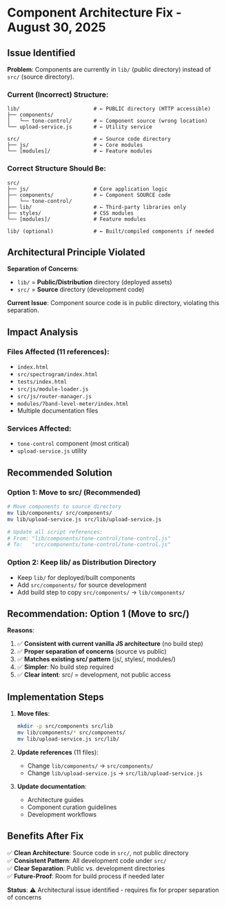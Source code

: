# Component Architecture Fix - August 30, 2025

## Issue Identified
**Problem**: Components are currently in `lib/` (public directory) instead of `src/` (source directory).

### Current (Incorrect) Structure:
```
lib/                        # ← PUBLIC directory (HTTP accessible)
├── components/
│   └── tone-control/       # ← Component source (wrong location)
└── upload-service.js       # ← Utility service

src/                        # ← Source code directory
├── js/                     # ← Core modules
└── [modules]/              # ← Feature modules
```

### Correct Structure Should Be:
```
src/
├── js/                     # Core application logic
├── components/             # ← Component SOURCE code
│   └── tone-control/
├── lib/                    # ← Third-party libraries only
├── styles/                 # CSS modules
└── [modules]/              # Feature modules

lib/ (optional)             # ← Built/compiled components if needed
```

## Architectural Principle Violated

**Separation of Concerns**: 
- `lib/` = **Public/Distribution** directory (deployed assets)
- `src/` = **Source** directory (development code)

**Current Issue**: Component source code is in public directory, violating this separation.

## Impact Analysis

### Files Affected (11 references):
- `index.html`
- `src/spectrogram/index.html` 
- `tests/index.html`
- `src/js/module-loader.js`
- `src/js/router-manager.js`
- `modules/7band-level-meter/index.html`
- Multiple documentation files

### Services Affected:
- `tone-control` component (most critical)
- `upload-service.js` utility

## Recommended Solution

### Option 1: Move to src/ (Recommended)
```bash
# Move components to source directory
mv lib/components/ src/components/
mv lib/upload-service.js src/lib/upload-service.js

# Update all script references:
# From: "lib/components/tone-control/tone-control.js"  
# To:   "src/components/tone-control/tone-control.js"
```

### Option 2: Keep lib/ as Distribution Directory
- Keep `lib/` for deployed/built components
- Add `src/components/` for source development
- Add build step to copy `src/components/` → `lib/components/`

## Recommendation: Option 1 (Move to src/)

**Reasons**:
1. ✅ **Consistent with current vanilla JS architecture** (no build step)
2. ✅ **Proper separation of concerns** (source vs public)
3. ✅ **Matches existing src/ pattern** (js/, styles/, modules/)
4. ✅ **Simpler**: No build step required
5. ✅ **Clear intent**: src/ = development, not public access

## Implementation Steps

1. **Move files**:
   ```bash
   mkdir -p src/components src/lib
   mv lib/components/* src/components/
   mv lib/upload-service.js src/lib/
   ```

2. **Update references** (11 files):
   - Change `lib/components/` → `src/components/`
   - Change `lib/upload-service.js` → `src/lib/upload-service.js`

3. **Update documentation**:
   - Architecture guides
   - Component curation guidelines  
   - Development workflows

## Benefits After Fix

✅ **Clean Architecture**: Source code in `src/`, not public directory  
✅ **Consistent Pattern**: All development code under `src/`  
✅ **Clear Separation**: Public vs. development directories  
✅ **Future-Proof**: Room for build process if needed later

**Status**: ⚠️ Architectural issue identified - requires fix for proper separation of concerns